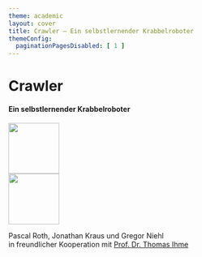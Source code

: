 ```yaml
---
theme: academic
layout: cover
title: Crawler – Ein selbstlernender Krabbelroboter
themeConfig:
  paginationPagesDisabled: [ 1 ]
---
```


# Crawler

#### Ein selbstlernender Krabbelroboter

<!-- ![Image of our Crawler here](/logo.png) -->

<div class="abs-tr mx-40 m-6 flex gap-2">
  <a href="https://hector-seminar.de/" target="_blank" alt="Website Technische Hochschule Mannheim"
    class="text-xl slidev-icon-btn !border-none">
    <img src="/TH_Mannheim_Logo_RGB_weiß.svg" width="100"/>
  </a>
</div>

<div class="abs-tr m-6 flex gap-2">
  <a href="https://hector-seminar.de/" target="_blank" alt="Website Hector Seminar"
    class="text-xl slidev-icon-btn !border-none">
    <img src="/logo.png" width="100"/>
  </a>
</div>

<div class="absolute bottom-20 flex">
  <p>
    Pascal Roth, Jonathan Kraus und Gregor Niehl <br>
    in freundlicher Kooperation mit
      <a href="https://www.informatik.hs-mannheim.de/wir/menschen/professoren/prof-dr-thomas-ihme.html" target="_blank"> Prof. Dr. Thomas Ihme </a>
  </p>
</div>
